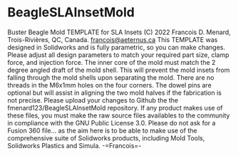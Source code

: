 # BeagleSLAInsetMold
Buster Beagle Mold TEMPLATE for SLA Insets
(C) 2022 Francois D. Menard, Trois-Rivières, QC, Canada.
francois@aeternus.ca
This TEMPLATE was designed in Solidworks and is fully parametric, so you can make changes.
Please adjust all design parameters to match your required part size, clamp force, and injection force. 
The inner core of the mold must match the 2 degree angled draft of the mold shell. This will prevent the mold insets from falling through the mold shells upon separating the mold.
There are no threads in the M6x1mm holes on the four corners.
The dowel pins are optional but will assist in aligning the two mold halves if the fabrication is not precise.
Please upload your changes to Github the the fmenard123/BeagleSLAInsetMold repository.
If any product makes use of these files, you must make the raw source files availables to the community in compliance with the GNU Public License 3.0.
Please do not ask for a Fusion 360 file... as the aim here is to be able to make use of the comprehensive suite of Solidworks products, including Mold Tools, Solidworks Plastics and Simula. 
-=Francois=-
